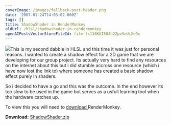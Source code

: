 ```yaml
---
coverImage: /images/fallback-post-header.png
date: '2007-01-24T14:03:02.000Z'
tags: []
title: ShadowShader in RenderMonkey
oldUrl: /hlsl/shadowshader-in-rendermonkey
openAIPostsVectorStoreFileId: file-fs110KUI5G4h2ZpvSoUiXe9x
---
```


![](https://www.mikecann.co.uk/wp-content/uploads/Image/RM02.png)This is my second dabble in HLSL and this time it was just for personal reasons. I wanted to create a shadow effect for a 2D game that we are developing for our group project. Its actually very hard to find any resources on the internet about this but i did stumble accross one resource (which i have now lost the link to) where someone has created a basic shadow effect purely in shaders.

<!-- more -->

So i decided to have a go and this was the outcome. In the end however its too slow to be used in the game but serves as a usfull learning tool when the hardware catches up.

To view this you will need to [download ](https://ati.amd.com/developer/rendermonkey/downloads.html)RenderMonkey.

**Download:** [ShadowShader.zip](https://www.mikecann.co.uk/wp-content/uploads/File/ShadowShader.zip)
